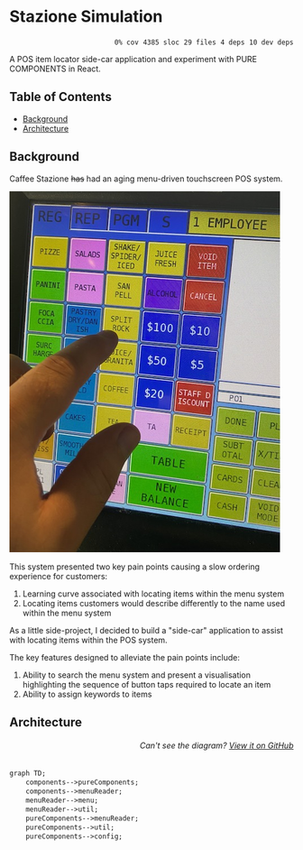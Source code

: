 # Stazione Simulation

<p align="right">
    <code>0% cov</code>&nbsp;
    <code>4385 sloc</code>&nbsp;
    <code>29 files</code>&nbsp;
    <code>4 deps</code>&nbsp;
    <code>10 dev deps</code></p>

A POS item locator side-car application and experiment with PURE COMPONENTS in React.

## Table of Contents

<!-- START doctoc generated TOC please keep comment here to allow auto update -->
<!-- DON'T EDIT THIS SECTION, INSTEAD RE-RUN doctoc TO UPDATE -->

- [Background](#background)
- [Architecture](#architecture)

<!-- END doctoc generated TOC please keep comment here to allow auto update -->

## Background

Caffee Stazione ~~has~~ had an aging menu-driven touchscreen POS system.

![Menu screen](/readme-files/menu-screen.jpg)

This system presented two key pain points causing a slow ordering experience for customers:

1. Learning curve associated with locating items within the menu system
2. Locating items customers would describe differently to the name used within the menu system

As a little side-project, I decided to build a "side-car" application to assist with locating items within the POS system.

The key features designed to alleviate the pain points include:

1. Ability to search the menu system and present a visualisation highlighting the sequence of button taps required to locate an item
2. Ability to assign keywords to items

## Architecture

###### <p align="right"><em>Can't see the diagram?</em> <a id="link-1" href="https://github.com/mattriley/stazione-simulation#user-content-link-1">View it on GitHub</a></p>
```mermaid
graph TD;
    components-->pureComponents;
    components-->menuReader;
    menuReader-->menu;
    menuReader-->util;
    pureComponents-->menuReader;
    pureComponents-->util;
    pureComponents-->config;
```
